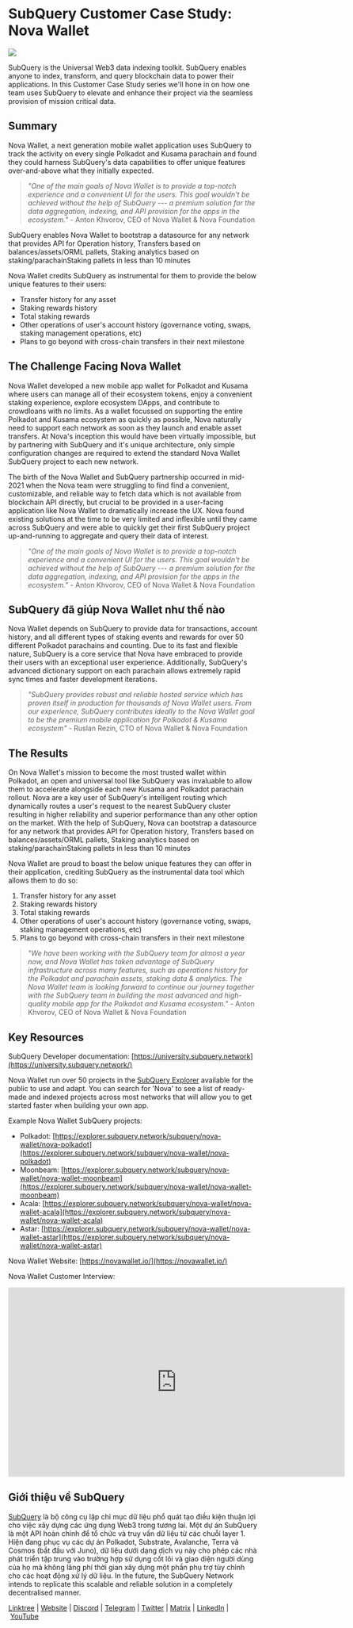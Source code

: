 # SubQuery Customer Case Study: Nova Wallet

![](https://miro.medium.com/max/1400/0*ypE3GClFYjuqVwrM)

SubQuery is the Universal Web3 data indexing toolkit. SubQuery enables anyone to index, transform, and query blockchain data to power their applications. In this Customer Case Study series we'll hone in on how one team uses SubQuery to elevate and enhance their project via the seamless provision of mission critical data.

## Summary

Nova Wallet, a next generation mobile wallet application uses SubQuery to track the activity on every single Polkadot and Kusama parachain and found they could harness SubQuery's data capabilities to offer unique features over-and-above what they initially expected.

> *"One of the main goals of Nova Wallet is to provide a top-notch experience and a convenient UI for the users. This goal wouldn't be achieved without the help of SubQuery --- a premium solution for the data aggregation, indexing, and API provision for the apps in the ecosystem."* - Anton Khvorov, CEO of Nova Wallet & Nova Foundation

SubQuery enables Nova Wallet to bootstrap a datasource for any network that provides API for Operation history, Transfers based on balances/assets/ORML pallets, Staking analytics based on staking/parachainStaking pallets in less than 10 minutes

Nova Wallet credits SubQuery as instrumental for them to provide the below unique features to their users:
- Transfer history for any asset
- Staking rewards history
- Total staking rewards
- Other operations of user's account history (governance voting, swaps, staking management operations, etc)
- Plans to go beyond with cross-chain transfers in their next milestone

## The Challenge Facing Nova Wallet

Nova Wallet developed a new mobile app wallet for Polkadot and Kusama where users can manage all of their ecosystem tokens, enjoy a convenient staking experience, explore ecosystem DApps, and contribute to crowdloans with no limits. As a wallet focussed on supporting the entire Polkadot and Kusama ecosystem as quickly as possible, Nova naturally need to support each network as soon as they launch and enable asset transfers. At Nova's inception this would have been virtually impossible, but by partnering with SubQuery and it's unique architecture, only simple configuration changes are required to extend the standard Nova Wallet SubQuery project to each new network.

The birth of the Nova Wallet and SubQuery partnership occurred in mid-2021 when the Nova team were struggling to find find a convenient, customizable, and reliable way to fetch data which is not available from blockchain API directly, but crucial to be provided in a user-facing application like Nova Wallet to dramatically increase the UX. Nova found existing solutions at the time to be very limited and inflexible until they came across SubQuery and were able to quickly get their first SubQuery project up-and-running to aggregate and query their data of interest.

> *"One of the main goals of Nova Wallet is to provide a top-notch experience and a convenient UI for the users. This goal wouldn't be achieved without the help of SubQuery --- a premium solution for the data aggregation, indexing, and API provision for the apps in the ecosystem."* - Anton Khvorov, CEO of Nova Wallet & Nova Foundation

## SubQuery đã giúp Nova Wallet như thế nào

Nova Wallet depends on SubQuery to provide data for transactions, account history, and all different types of staking events and rewards for over 50 different Polkadot parachains and counting. Due to its fast and flexible nature, SubQuery is a core service that Nova have embraced to provide their users with an exceptional user experience. Additionally, SubQuery's advanced dictionary support on each parachain allows extremely rapid sync times and faster development iterations.

> *"SubQuery provides robust and reliable hosted service which has proven itself in production for thousands of Nova Wallet users. From our experience, SubQuery contributes ideally to the Nova Wallet goal to be the premium mobile application for Polkadot & Kusama ecosystem"* - Ruslan Rezin, CTO of Nova Wallet & Nova Foundation

## The Results

On Nova Wallet's mission to become the most trusted wallet within Polkadot, an open and universal tool like SubQuery was invaluable to allow them to accelerate alongside each new Kusama and Polkadot parachain rollout. Nova are a key user of SubQuery's intelligent routing which dynamically routes a user's request to the nearest SubQuery cluster resulting in higher reliability and superior performance than any other option on the market. With the help of SubQuery, Nova can bootstrap a datasource for any network that provides API for Operation history, Transfers based on balances/assets/ORML pallets, Staking analytics based on staking/parachainStaking pallets in less than 10 minutes

Nova Wallet are proud to boast the below unique features they can offer in their application, crediting SubQuery as the instrumental data tool which allows them to do so:

1.  Transfer history for any asset
2.  Staking rewards history
3.  Total staking rewards
4.  Other operations of user's account history (governance voting, swaps, staking management operations, etc)
5.  Plans to go beyond with cross-chain transfers in their next milestone

> *"We have been working with the SubQuery team for almost a year now, and Nova Wallet has taken advantage of SubQuery infrastructure across many features, such as operations history for the Polkadot and parachain assets, staking data & analytics. The Nova Wallet team is looking forward to continue our journey together with the SubQuery team in building the most advanced and high-quality mobile app for the Polkadot and Kusama ecosystem."* - Anton Khvorov, CEO of Nova Wallet & Nova Foundation

## Key Resources

SubQuery Developer documentation: [https://university.subquery.network](https://university.subquery.network/)

Nova Wallet run over 50 projects in the [SubQuery Explorer](https://explorer.subquery.network/) available for the public to use and adapt. You can search for 'Nova' to see a list of ready-made and indexed projects across most networks that will allow you to get started faster when building your own app.

Example Nova Wallet SubQuery projects:

- Polkadot: [https://explorer.subquery.network/subquery/nova-wallet/nova-polkadot](https://explorer.subquery.network/subquery/nova-wallet/nova-polkadot)
- Moonbeam: [https://explorer.subquery.network/subquery/nova-wallet/nova-wallet-moonbeam](https://explorer.subquery.network/subquery/nova-wallet/nova-wallet-moonbeam)
- Acala: [https://explorer.subquery.network/subquery/nova-wallet/nova-wallet-acala](https://explorer.subquery.network/subquery/nova-wallet/nova-wallet-acala)
- Astar: [https://explorer.subquery.network/subquery/nova-wallet/nova-wallet-astar](https://explorer.subquery.network/subquery/nova-wallet/nova-wallet-astar)

Nova Wallet Website: [https://novawallet.io/](https://novawallet.io/)

Nova Wallet Customer Interview:

<iframe width="680" height="382" src="https://www.youtube.com/embed/D4B8oVvmgLw" title="YouTube video player" frameborder="0" allow="accelerometer; autoplay; clipboard-write; encrypted-media; gyroscope; picture-in-picture" allowfullscreen></iframe>

## Giới thiệu về SubQuery

[SubQuery](https://subquery.network/) là bộ công cụ lập chỉ mục dữ liệu phổ quát tạo điều kiện thuận lợi cho việc xây dựng các ứng dụng Web3 trong tương lai. Một dự án SubQuery là một API hoàn chỉnh để tổ chức và truy vấn dữ liệu từ các chuỗi layer 1. Hiện đang phục vụ các dự án Polkadot, Substrate, Avalanche, Terra và Cosmos (bắt đầu với Juno), dữ liệu dưới dạng dịch vụ này cho phép các nhà phát triển tập trung vào trường hợp sử dụng cốt lõi và giao diện người dùng của họ mà không lãng phí thời gian xây dựng một phần phụ trợ tùy chỉnh cho các hoạt động xử lý dữ liệu. In the future, the SubQuery Network intends to replicate this scalable and reliable solution in a completely decentralised manner.

​​[Linktree](https://linktr.ee/subquerynetwork) | [Website](https://subquery.network/) | [Discord](https://discord.com/invite/78zg8aBSMG) | [Telegram](https://t.me/subquerynetwork) | [Twitter](https://twitter.com/subquerynetwork) | [Matrix](https://matrix.to/#/#subquery:matrix.org) | [LinkedIn](https://www.linkedin.com/company/subquery) | [YouTube](https://www.youtube.com/channel/UCi1a6NUUjegcLHDFLr7CqLw)
